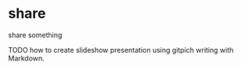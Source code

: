 # share
share something


TODO how to create slideshow presentation using gitpich writing with Markdown.
